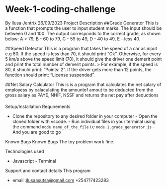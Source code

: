 # Week-1-coding-challenge


	


By Ilusa Jentrix 26/09/2023
Project Description
##Grade Generator
This is  a function that prompts the user to input student marks. The input should be between 0 and 100. The output  corresponds to the correct grade, as shown below: A > 79, B - 60 to 79, C - 59 to 49, D - 40 to 49, E - less 40.

##Speed Detector
This is a program that takes the speed of a car as input e.g 80. If the speed is less than 70, it should print “Ok”. Otherwise, for every 5 km/s above the speed limit (70), it should give the driver one demerit point and print the total number of demerit points. > For example, if the speed is 80, it should print: “Points: 2”. If the driver gets more than 12 points, the function should print: “License suspended”.

##Net Salary Calculator
This is is a program that calculates the net salary of employess by calaculating the amountof amout to be deducted from the gross salary as PAYE, NHIF, NSSF and returns the net pay after deductions
####


Setup/Installation Requirements
- Clone the repository to any desired folder in your computer - Open the cloned folder with vscode. - Run individual files in your terminal using the command `node name_of_the_file` i.e `node 1.grade_generator.js` - And you are good to go

Known Bugs
Known Bugs
The toy problem work fine.

Technologies used
- Javascript - Terminal

Support and contact details
This program 
- email :ilusaasutsa@gmail.com
+254717423283